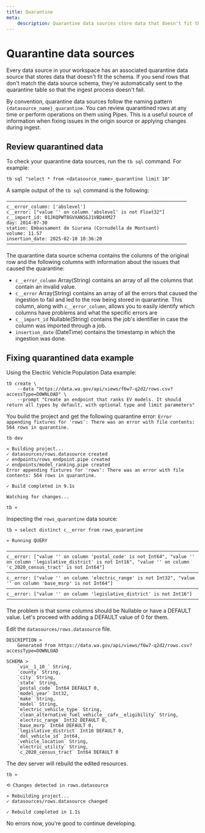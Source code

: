 ```yaml
---
title: Quarantine
meta:
    description: Quarantine data sources store data that doesn't fit the schema.
---
```


# Quarantine data sources

Every data source in your workspace has an associated quarantine data source that stores data that doesn't fit the schema. If you send rows that don't match the data source schema, they're automatically sent to the quarantine table so that the ingest process doesn't fail.

By convention, quarantine data sources follow the naming pattern `{datasource_name}_quarantine`. You can review quarantined rows at any time or perform operations on them using Pipes. This is a useful source of information when fixing issues in the origin source or applying changes during ingest.

## Review quarantined data

To check your quarantine data sources, run the `tb sql` command. For example:

```shell
tb sql "select * from <datasource_name>_quarantine limit 10"
```

A sample output of the `tb sql` command is the following:

```text
──────────────────────────────────────────────────────────────────
c__error_column: ['abslevel']
c__error: ["value '' on column 'abslevel' is not Float32"]
c__import_id: 01JKQPWT8GVXAN5GJ1VBD4XM27
day: 2014-07-30
station: Embassament de Siurana (Cornudella de Montsant)
volume: 11.57
insertion_date: 2025-02-10 10:36:20
──────────────────────────────────────────────────────────────────
```

The quarantine data source schema contains the columns of the original row and the following columns with information about the issues that caused the quarantine:

- `c__error_column` Array(String) contains an array of all the columns that contain an invalid value.
- `c__error` Array(String) contains an array of all the errors that caused the ingestion to fail and led to the row being stored in quarantine. This column, along with `c__error_column`, allows you to easily identify which columns have problems and what the specific errors are
- `c__import_id` Nullable(String) contains the job's identifier in case the column was imported through a job.
- `insertion_date` (DateTime) contains the timestamp in which the ingestion was done.

## Fixing quarantined data example

Using the Electric Vehicle Population Data example:

```shell
tb create \
    --data "https://data.wa.gov/api/views/f6w7-q2d2/rows.csv?accessType=DOWNLOAD" \
    --prompt "Create an endpoint that ranks EV models. It should return all types by default, with optional type and limit parameters"
```

You build the project and get the following quarantine error:
`Error appending fixtures for 'rows': There was an error with file contents: 564 rows in quarantine.`

```shell
tb dev

» Building project...
✓ datasources/rows.datasource created
✓ endpoints/rows_endpoint.pipe created
✓ endpoints/model_ranking.pipe created
Error appending fixtures for 'rows': There was an error with file contents: 564 rows in quarantine.

✓ Build completed in 9.1s

Watching for changes...

tb »
```

Inspecting the `rows_quarantine` data source:

```shell
tb » select distinct c__error from rows_quarantine

» Running QUERY

────────────────────────────────────────────────────────────────────────────────────────────
c__error: ["value '' on column 'postal_code' is not Int64", "value '' on column 'legislative_district' is not Int16", "value '' on column 'c_2020_census_tract' is not Int64"]
────────────────────────────────────────────────────────────────────────────────────────────
c__error: ["value '' on column 'electric_range' is not Int32", "value '' on column 'base_msrp' is not Int64"]
────────────────────────────────────────────────────────────────────────────────────────────
c__error: ["value '' on column 'legislative_district' is not Int16"]
────────────────────────────────────────────────────────────────────────────────────────────
```

The problem is that some columns should be Nullable or have a DEFAULT value. Let's proceed with adding a DEFAULT value of 0 for them.

Edit the `datasources/rows.datasource` file.

``` {% title="datasources/rows.datasource" %}
DESCRIPTION >
    Generated from https://data.wa.gov/api/views/f6w7-q2d2/rows.csv?accessType=DOWNLOAD

SCHEMA >
    `vin__1_10_` String,
    `county` String,
    `city` String,
    `state` String,
    `postal_code` Int64 DEFAULT 0,
    `model_year` Int32,
    `make` String,
    `model` String,
    `electric_vehicle_type` String,
    `clean_alternative_fuel_vehicle__cafv__eligibility` String,
    `electric_range` Int32 DEFAULT 0,
    `base_msrp` Int64 DEFAULT 0,
    `legislative_district` Int16 DEFAULT 0,
    `dol_vehicle_id` Int64,
    `vehicle_location` String,
    `electric_utility` String,
    `c_2020_census_tract` Int64 DEFAULT 0
```

The dev server will rebuild the edited resources.

```shell
tb »

⟲ Changes detected in rows.datasource

» Rebuilding project...
✓ datasources/rows.datasource changed

✓ Rebuild completed in 1.1s
```

No errors now, you're good to continue developing.
